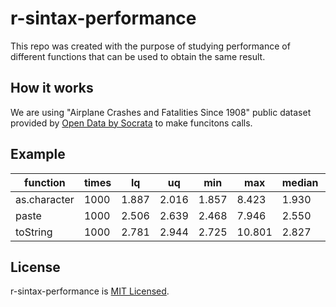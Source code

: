 # r-sintax-performance

This repo was created with the purpose of studying performance of different functions that can be used to obtain the same result.

## How it works

We are using "Airplane Crashes and Fatalities Since 1908" public dataset provided by [Open Data by Socrata](https://opendata.socrata.com/Government/Airplane-Crashes-and-Fatalities-Since-1908/q2te-8cvq) to make funcitons calls.

## Example

function | times | lq | uq | min | max | median | avg
--- | --- | --- | --- | --- | --- | --- | ---
as.character | 1000 | 1.887 | 2.016 | 1.857 |  8.423 | 1.930 | 2.024
paste | 1000 | 2.506 | 2.639 | 2.468 |  7.946 | 2.550 | 2.655
toString | 1000 | 2.781 | 2.944 | 2.725 | 10.801 | 2.827 | 2.972

## License

r-sintax-performance is [MIT Licensed](LICENSE).